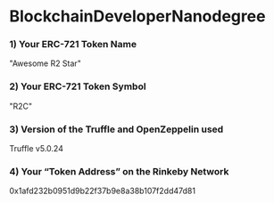 # BlockchainDeveloperNanodegree

### 1) Your ERC-721 Token Name
"Awesome R2 Star"
### 2) Your ERC-721 Token Symbol
"R2C"
### 3) Version of the Truffle and OpenZeppelin used
Truffle v5.0.24
### 4) Your “Token Address” on the Rinkeby Network
0x1afd232b0951d9b22f37b9e8a38b107f2dd47d81
